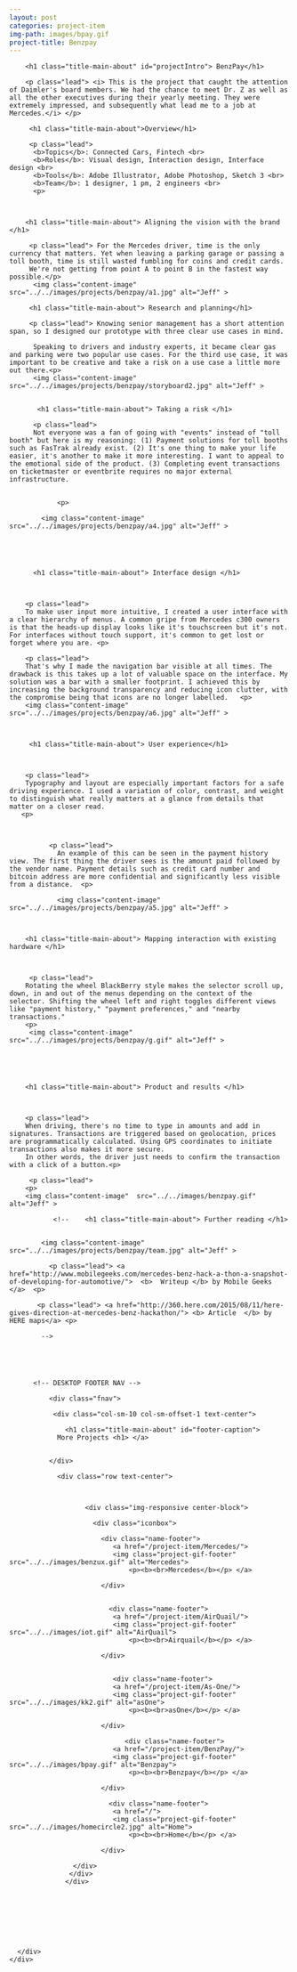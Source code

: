 ```yaml
---
layout: post
categories: project-item
img-path: images/bpay.gif
project-title: Benzpay
---
```



<div class="container">
  <div class="description"> 
    <div class="row text-left">
      <div class="col-sm-10 col-sm-offset-1">

        <h1 class="title-main-about" id="projectIntro"> BenzPay</h1>

        <p class="lead"> <i> This is the project that caught the attention of Daimler's board members. We had the chance to meet Dr. Z as well as all the other executives during their yearly meeting. They were extremely impressed, and subsequently what lead me to a job at Mercedes.</i> </p>

         <h1 class="title-main-about">Overview</h1>

         <p class="lead"> 
          <b>Topics</b>: Connected Cars, Fintech <br>
          <b>Roles</b>: Visual design, Interaction design, Interface design <br>
          <b>Tools</b>: Adobe Illustrator, Adobe Photoshop, Sketch 3 <br>
          <b>Team</b>: 1 designer, 1 pm, 2 engineers <br>
          <p>
         
         

        <h1 class="title-main-about"> Aligning the vision with the brand </h1>

         <p class="lead"> For the Mercedes driver, time is the only currency that matters. Yet when leaving a parking garage or passing a toll booth, time is still wasted fumbling for coins and credit cards.
         We're not getting from point A to point B in the fastest way possible.</p>
          <img class="content-image"  src="../../images/projects/benzpay/a1.jpg" alt="Jeff" >

         <h1 class="title-main-about"> Research and planning</h1>

         <p class="lead"> Knowing senior management has a short attention span, so I designed our prototype with three clear use cases in mind. 
      
          Speaking to drivers and industry experts, it became clear gas and parking were two popular use cases. For the third use case, it was important to be creative and take a risk on a use case a little more out there.<p>
          <img class="content-image"  src="../../images/projects/benzpay/storyboard2.jpg" alt="Jeff" >

      
           <h1 class="title-main-about"> Taking a risk </h1>

          <p class="lead">
          Not everyone was a fan of going with "events" instead of "toll booth" but here is my reasoning: (1) Payment solutions for toll booths such as FasTrak already exist. (2) It's one thing to make your life easier, it's another to make it more interesting. I want to appeal to the emotional side of the product. (3) Completing event transactions on ticketmaster or eventbrite requires no major external infrastructure.


                <p>

            <img class="content-image"  src="../../images/projects/benzpay/a4.jpg" alt="Jeff" >


       

       
          <h1 class="title-main-about"> Interface design </h1>    

        

        <p class="lead">  
        To make user input more intuitive, I created a user interface with a clear hierarchy of menus. A common gripe from Mercedes c300 owners is that the heads-up display looks like it's touchscreen but it's not. For interfaces without touch support, it's common to get lost or forget where you are. <p>

        <p class="lead">  
        That's why I made the navigation bar visible at all times. The drawback is this takes up a lot of valuable space on the interface. My solution was a bar with a smaller footprint. I achieved this by increasing the background transparency and reducing icon clutter, with the compromise being that icons are no longer labelled.   <p>
        <img class="content-image" src="../../images/projects/benzpay/a6.jpg" alt="Jeff" >



         <h1 class="title-main-about"> User experience</h1>    

         

        <p class="lead">  
        Typography and layout are especially important factors for a safe driving experience. I used a variation of color, contrast, and weight to distinguish what really matters at a glance from details that matter on a closer read. 
       <p>

            

              <p class="lead"> 
                An example of this can be seen in the payment history view. The first thing the driver sees is the amount paid followed by the vendor name. Payment details such as credit card number and bitcoin address are more confidential and significantly less visible from a distance.  <p>

                <img class="content-image"  src="../../images/projects/benzpay/a5.jpg" alt="Jeff" >



        <h1 class="title-main-about"> Mapping interaction with existing hardware </h1>   

           

         <p class="lead">
        Rotating the wheel BlackBerry style makes the selector scroll up, down, in and out of the menus depending on the context of the selector. Shifting the wheel left and right toggles different views like "payment history," "payment preferences," and "nearby transactions."
        <p>
         <img class="content-image" src="../../images/projects/benzpay/g.gif" alt="Jeff" >



      

        <h1 class="title-main-about"> Product and results </h1> 

         

        <p class="lead">  
        When driving, there's no time to type in amounts and add in signatures. Transactions are triggered based on geolocation, prices are programmatically calculated. Using GPS coordinates to initiate transactions also makes it more secure.
        In other words, the driver just needs to confirm the transaction with a click of a button.<p>

         <p class="lead"> 
        <p>
        <img class="content-image"  src="../../images/benzpay.gif" alt="Jeff" >    

   

       
        
          



      
       

      

<!-- 
        <h1 class="title-main-about"> Demo video </h1>  

         <p class="lead"> <a href="https://www.crunchbase.com/person/yashad-kulkarni#/entity"> 

          <b> Yashad </b>from TechCrunch </a>filmed this video for us.

           <div class="embed-responsive embed-responsive-16by9">
                      <iframe class="embed-responsive-item" src="https://player.vimeo.com/video/132971331"></iframe>
                  </div>
 -->
               <!--    <h1 class="title-main-about"> Further reading </h1>  

           
            <img class="content-image"  src="../../images/projects/benzpay/team.jpg" alt="Jeff" >

              <p class="lead"> <a href="http://www.mobilegeeks.com/mercedes-benz-hack-a-thon-a-snapshot-of-developing-for-automotive/">  <b>  Writeup </b> by Mobile Geeks </a>  <p>

           <p class="lead"> <a href="http://360.here.com/2015/08/11/here-gives-direction-at-mercedes-benz-hackathon/"> <b> Article  </b> by HERE maps</a> <p>

            -->



    

          <!-- DESKTOP FOOTER NAV -->

              <div class="fnav">

               <div class="col-sm-10 col-sm-offset-1 text-center">
        
                  <h1 class="title-main-about" id="footer-caption">
                More Projects <h1> </a>
            
               
              </div>

                <div class="row text-center">



                       <div class="img-responsive center-block">
              
                         <div class="iconbox">
                  
                           <div class="name-footer">
                              <a href="/project-item/Mercedes/">
                              <img class="project-gif-footer" src="../../images/benzux.gif" alt="Mercedes">
                                  <p><b><br>Mercedes</b></p> </a>
                         
                           </div>
       
                          
                             <div class="name-footer">
                              <a href="/project-item/AirQuail/">
                              <img class="project-gif-footer" src="../../images/iot.gif" alt="AirQuail">
                                  <p><b><br>Airquail</b></p> </a>
                      
                           </div>


                              <div class="name-footer">
                              <a href="/project-item/As-One/">
                              <img class="project-gif-footer" src="../../images/kk2.gif" alt="asOne">
                                  <p><b><br>asOne</b></p> </a>
                     
                           </div>

                                 <div class="name-footer">
                              <a href="/project-item/BenzPay/">
                              <img class="project-gif-footer" src="../../images/bpay.gif" alt="Benzpay">
                                  <p><b><br>Benzpay</b></p> </a>
                         
                           </div>
       
                          
                            
<!-- 
                            <div class="name-footer">
                              <a href="/project-item/More-Projects/">
                              <img class="project-gif-footer" src="../../images/kk1.gif" alt="Other">
                                  <p><b><br>More</b></p> </a>
                     
                           </div> -->

                             <div class="name-footer">
                              <a href="/">
                              <img class="project-gif-footer" src="../../images/homecircle2.jpg" alt="Home">
                                  <p><b><br>Home</b></p> </a>
                     
                           </div>

                    </div> 
                   </div>
                  </div>


            
                 

         


      </div>
    </div>
  </div>
</div>